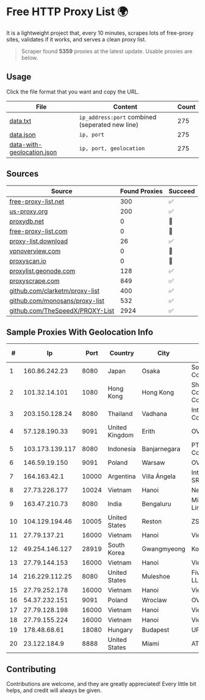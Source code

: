 
# Free HTTP Proxy List 🌍

It is a lightweight project that, every 10 minutes, scrapes lots of free-proxy sites, validates if it works, and serves a clean proxy list.


> Scraper found **5359** proxies at the latest update. Usable proxies are below.

## Usage

Click the file format that you want and copy the URL.


|File|Content|Count|
|----|-------|-----|
|[data.txt](https://raw.githubusercontent.com/themiralay/Proxy-List-World/master/data.txt)|`ip_address:port` combined (seperated new line)|275|
|[data.json](https://raw.githubusercontent.com/themiralay/Proxy-List-World/master/data.json)|`ip, port`|275|
|[data-with-geolocation.json](https://raw.githubusercontent.com/themiralay/Proxy-List-World/master/data-with-geolocation.json)|`ip, port, geolocation`|275|

## Sources

|Source|Found Proxies|Succeed|
|------|-------------|-------|
|[free-proxy-list.net](https://free-proxy-list.net)|300|✅|
|[us-proxy.org](https://www.us-proxy.org)|200|✅|
|[proxydb.net](http://proxydb.net)|0|🚫|
|[free-proxy-list.com](https://free-proxy-list.com/?page=&port=&type%5B%5D=http&type%5B%5D=https&up_time=0&search=Search)|0|🚫|
|[proxy-list.download](https://www.proxy-list.download/HTTP)|26|✅|
|[vpnoverview.com](https://vpnoverview.com/privacy/anonymous-browsing/free-proxy-servers)|0|🚫|
|[proxyscan.io](https://www.proxyscan.io)|0|🚫|
|[proxylist.geonode.com](https://proxylist.geonode.com/api/proxy-list?limit=300&page=1&sort_by=lastChecked&sort_type=desc&protocols=http,https)|128|✅|
|[proxyscrape.com](https://api.proxyscrape.com/v2/?request=displayproxies&protocol=http&timeout=10000&country=all&ssl=all&anonymity=all)|849|✅|
|[github.com/clarketm/proxy-list](https://raw.githubusercontent.com/clarketm/proxy-list/master/proxy-list-raw.txt)|400|✅|
|[github.com/monosans/proxy-list](https://raw.githubusercontent.com/monosans/proxy-list/main/proxies/http.txt)|532|✅|
|[github.com/TheSpeedX/PROXY-List](https://raw.githubusercontent.com/TheSpeedX/PROXY-List/master/http.txt)|2924|✅|


## Sample Proxies With Geolocation Info

|#|Ip|Port|Country|City|Internet Service Provider|
|-|--|----|-------|----|-------------------------|
|1|160.86.242.23|8080|Japan|Osaka|Sony Network Communications Inc|
|2|101.32.14.101|1080|Hong Kong|Hong Kong|Shenzhen Tencent Computer Systems Company Limited|
|3|203.150.128.24|8080|Thailand|Vadhana|Internet Thailand Company Ltd|
|4|57.128.190.33|9091|United Kingdom|Erith|OVH SAS|
|5|103.173.139.117|8080|Indonesia|Banjarnegara|PT Serayu Multi Connection|
|6|146.59.19.150|9091|Poland|Warsaw|OVH SAS|
|7|164.163.42.1|10000|Argentina|Villa Ángela|Interret Villa Angela SRL|
|8|27.73.226.177|10024|Vietnam|Hanoi|Newass2011xDSLHN|
|9|163.47.210.73|8080|India|Bengaluru|Microsense Pvt. Limited|
|10|104.129.194.46|10005|United States|Reston|ZSCALER, INC.|
|11|27.79.137.21|16000|Vietnam|Hanoi|Viettel Corporation|
|12|49.254.146.127|28919|South Korea|Gwangmyeong|Korea Telecom|
|13|27.79.144.153|16000|Vietnam|Hanoi|Viettel Corporation|
|14|216.229.112.25|8080|United States|Muleshoe|Five Area Systems, LLC|
|15|27.79.252.178|16000|Vietnam|Hanoi|Viettel Corporation|
|16|54.37.232.151|9091|Poland|Wroclaw|OVH SAS|
|17|27.79.128.198|16000|Vietnam|Hanoi|Viettel Corporation|
|18|27.79.155.224|16000|Vietnam|Hanoi|Viettel Corporation|
|19|178.48.68.61|18080|Hungary|Budapest|UPC|
|20|23.122.184.9|8888|United States|Miami|AT&T Services, Inc.|



## Contributing

Contributions are welcome, and they are greatly appreciated! Every
little bit helps, and credit will always be given.

